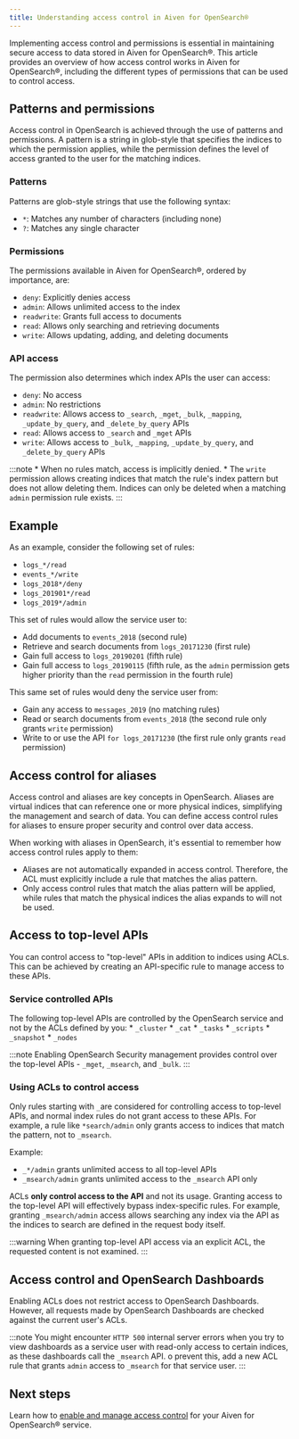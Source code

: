```yaml
---
title: Understanding access control in Aiven for OpenSearch®
---
```


Implementing access control and permissions is essential in maintaining
secure access to data stored in Aiven for OpenSearch®. This article
provides an overview of how access control works in Aiven for
OpenSearch®, including the different types of permissions that can be
used to control access.

## Patterns and permissions

Access control in OpenSearch is achieved through the use of patterns and
permissions. A pattern is a string in glob-style that specifies the
indices to which the permission applies, while the permission defines
the level of access granted to the user for the matching indices.

### Patterns

Patterns are glob-style strings that use the following syntax:

-   `*`: Matches any number of characters (including none)
-   `?`: Matches any single character

### Permissions

The permissions available in Aiven for OpenSearch®, ordered by
importance, are:

-   `deny`: Explicitly denies access
-   `admin`: Allows unlimited access to the index
-   `readwrite`: Grants full access to documents
-   `read`: Allows only searching and retrieving documents
-   `write`: Allows updating, adding, and deleting documents

### API access

The permission also determines which index APIs the user can access:

-   `deny`: No access
-   `admin`: No restrictions
-   `readwrite`: Allows access to `_search`, `_mget`, `_bulk`,
    `_mapping`, `_update_by_query`, and `_delete_by_query` APIs
-   `read`: Allows access to `_search` and `_mget` APIs
-   `write`: Allows access to `_bulk`, `_mapping`, `_update_by_query`,
    and `_delete_by_query` APIs

:::note
\* When no rules match, access is implicitly denied. \* The `write`
permission allows creating indices that match the rule's index pattern
but does not allow deleting them. Indices can only be deleted when a
matching `admin` permission rule exists.
:::

## Example

As an example, consider the following set of rules:

-   `logs_*/read`
-   `events_*/write`
-   `logs_2018*/deny`
-   `logs_201901*/read`
-   `logs_2019*/admin`

This set of rules would allow the service user to:

-   Add documents to `events_2018` (second rule)
-   Retrieve and search documents from `logs_20171230` (first rule)
-   Gain full access to `logs_20190201` (fifth rule)
-   Gain full access to `logs_20190115` (fifth rule, as the `admin`
    permission gets higher priority than the `read` permission in the
    fourth rule)

This same set of rules would deny the service user from:

-   Gain any access to `messages_2019` (no matching rules)
-   Read or search documents from `events_2018` (the second rule only
    grants `write` permission)
-   Write to or use the API `for logs_20171230` (the first rule only
    grants `read` permission)

## Access control for aliases

Access control and aliases are key concepts in OpenSearch. Aliases are
virtual indices that can reference one or more physical indices,
simplifying the management and search of data. You can define access
control rules for aliases to ensure proper security and control over
data access.

When working with aliases in OpenSearch, it's essential to remember how
access control rules apply to them:

-   Aliases are not automatically expanded in access control. Therefore,
    the ACL must explicitly include a rule that matches the alias
    pattern.
-   Only access control rules that match the alias pattern will be
    applied, while rules that match the physical indices the alias
    expands to will not be used.

## Access to top-level APIs

You can control access to \"top-level\" APIs in addition to indices
using ACLs. This can be achieved by creating an API-specific rule to
manage access to these APIs.

### Service controlled APIs

The following top-level APIs are controlled by the OpenSearch service
and not by the ACLs defined by you: \* `_cluster` \* `_cat` \* `_tasks`
\* `_scripts` \* `_snapshot` \* `_nodes`

:::note
Enabling OpenSearch Security management provides control over the
top-level APIs - `_mget`, `_msearch`, and `_bulk`.
:::

### Using ACLs to control access

Only rules starting with `_`are considered for controlling access to
top-level APIs, and normal index rules do not grant access to these
APIs. For example, a rule like `*search/admin` only grants access to
indices that match the pattern, not to `_msearch`.

Example:

-   `_*/admin` grants unlimited access to all top-level APIs
-   `_msearch/admin` grants unlimited access to the `_msearch` API only

ACLs **only control access to the API** and not its usage. Granting
access to the top-level API will effectively bypass index-specific
rules. For example, granting `_msearch/admin` access allows searching
any index via the API as the indices to search are defined in the
request body itself.

:::warning
When granting top-level API access via an explicit ACL, the requested
content is not examined.
:::

## Access control and OpenSearch Dashboards

Enabling ACLs does not restrict access to OpenSearch Dashboards.
However, all requests made by OpenSearch Dashboards are checked against
the current user's ACLs.

:::note
You might encounter `HTTP 500` internal server errors when you try to
view dashboards as a service user with read-only access to certain
indices, as these dashboards call the `_msearch` API. o prevent this,
add a new ACL rule that grants `admin` access to `_msearch` for that
service user.
:::

## Next steps

Learn how to
[enable and manage access control](/docs/products/opensearch/howto/control_access_to_content) for your Aiven for OpenSearch® service.
